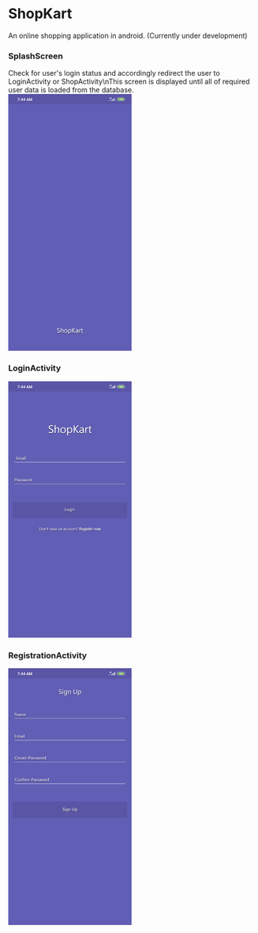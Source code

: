 # ShopKart
An online shopping application in android.
(Currently under development)

### SplashScreen
Check for user's login status and accordingly redirect the user to LoginActivity or ShopActivity\nThis screen is displayed until all of required user data is loaded from the database.
<img src="https://github.com/harshh3010/ShopKart/blob/master/AppScreenshots/SplashScreen.jpg" width="250">

### LoginActivity
<img src="https://github.com/harshh3010/ShopKart/blob/master/AppScreenshots/LoginActivity.jpg" width="250">

### RegistrationActivity
<img src="https://github.com/harshh3010/ShopKart/blob/master/AppScreenshots/RegistrationActivity.jpg" width="250">

